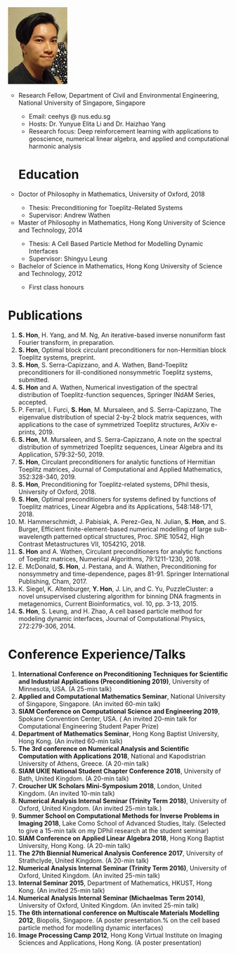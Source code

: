 <img src="my pic.png" class="img-responsive" alt="">

<ul style="list-style-type:circle;">
<li>Research Fellow, Department of Civil and Environmental Engineering, National University of Singapore, Singapore</li>
  <ul>
    <li>Email: ceehys @ nus.edu.sg</li>
    <li>Hosts: Dr. Yunyue Elita Li and Dr. Haizhao Yang</li>
    <li>Research focus: Deep reinforcement learning with applications to geoscience, numerical linear algebra, and applied and computational harmonic analysis</li>
  </ul>

<h1>Education</h1>

<li>Doctor of Philosophy in Mathematics, University of Oxford, 2018</li>
  <ul>
    <li>Thesis: Preconditioning for Toeplitz-Related Systems</li>
    <li>Supervisor: Andrew Wathen</li>
  </ul>

<li>Master of Philosophy in Mathematics, Hong Kong University of Science and Technology, 2014</li>
  <ul>
    <li>Thesis: A Cell Based Particle Method for Modelling Dynamic Interfaces</li>
    <li>Supervisor: Shingyu Leung</li>
  </ul>

<li>Bachelor of Science in Mathematics, Hong Kong University of Science and Technology, 2012</li>
  <ul>
    <li>First class honours</li>
  </ul>
</ul>

<h1>Publications</h1>

<ol>

<li><b>S. Hon</b>, H. Yang, and M. Ng, An iterative-based inverse nonuniform fast Fourier transform, in preparation.</li>

<li><b>S. Hon</b>, Optimal block circulant preconditioners for non-Hermitian block Toeplitz systems, preprint.</li>

<li><b>S. Hon</b>, S. Serra-Capizzano, and A. Wathen, Band-Toeplitz preconditioners for ill-conditioned nonsymmetric Toeplitz systems, submitted.</li>

<li> <b>S. Hon</b> and A. Wathen, Numerical investigation of the spectral distribution of Toeplitz-function sequences, Springer INdAM Series, accepted.</li>

<li>P. Ferrari, I. Furci, <b>S. Hon</b>, M. Mursaleen, and S. Serra-Capizzano, The eigenvalue distribution of special 2-by-2 block matrix sequences, with applications to the case of symmetrized Toeplitz structures, ArXiv e-prints, 2019.</li>

<li><b>S. Hon</b>, M. Mursaleen, and S. Serra-Capizzano, A note on the spectral distribution of symmetrized Toeplitz sequences, Linear Algebra and its Application, 579:32-50, 2019.</li>

<li><b>S. Hon</b>, Circulant preconditioners for analytic functions of Hermitian Toeplitz matrices, Journal of Computational and Applied Mathematics, 352:328-340, 2019.</li>
  
<li><b>S. Hon</b>, Preconditioning for Toeplitz-related systems, DPhil thesis, University of Oxford, 2018.</li>

<li><b>S. Hon</b>, Optimal preconditioners for systems defined by functions of Toeplitz matrices, Linear Algebra and its Applications, 548:148-171, 2018.</li>

<li>M. Hammerschmidt, J. Pabisiak, A. Perez-Gea, N. Julian, <b>S. Hon</b>, and S. Burger, Efficient finite-element-based numerical modelling of large sub-wavelength patterned optical structures, Proc. SPIE 10542, High Contrast Metastructures VII, 105421G, 2018.</li>

<li><b>S. Hon</b> and A. Wathen, Circulant preconditioners for analytic functions of Toeplitz matrices, Numerical Algorithms, 79:1211-1230, 2018.</li>

<li>E. McDonald, <b>S. Hon</b>, J. Pestana, and A. Wathen, Preconditioning for nonsymmetry and time-dependence, pages 81-91. Springer International Publishing, Cham, 2017.</li>

<li>K. Siegel, K. Altenburger, <b>Y. Hon</b>, J. Lin, and C. Yu, PuzzleCluster: a novel unsupervised clustering algorithm for binning DNA fragments in metagenomics, Current Bioinformatics, vol. 10, pp. 3-13, 2015.</li>

<li><b>S. Hon</b>, S. Leung, and H. Zhao, A cell based particle method for modeling dynamic interfaces, Journal of Computational Physics, 272:279-306, 2014.</li>
</ol>






<h1>Conference Experience/Talks</h1>

<ol>

<li><b>International Conference on Preconditioning Techniques for Scientific and Industrial Applications (Preconditioning 2019)</b>, University of Minnesota, USA. (A 25-min talk)

<li><b>Applied and Computational Mathematics Seminar</b>, National University of Singapore, Singapore. (An invited 60-min talk)

<li><b>SIAM Conference on Computational Science and Engineering 2019</b>, Spokane Convention Center, USA. (
An invited 20-min talk for Computational Engineering Student Paper Prize)

<li><b>Department of Mathematics Seminar</b>, Hong Kong Baptist University, Hong Kong. (An invited 60-min talk)

<li><b>The 3rd conference on Numerical Analysis and Scientific Computation with Applications 2018</b>, National and Kapodistrian University of Athens, Greece. (A 20-min talk)

<li><b>SIAM UKIE National Student Chapter Conference 2018</b>, University of Bath, United Kingdom. (A 20-min talk)

<li><b>Croucher UK Scholars Mini-Symposium 2018</b>, London, United Kingdom. (An invited 10-min talk)

<li><b>Numerical Analysis Internal Seminar (Trinity Term 2018)</b>, University of Oxford, United Kingdom. (An invited 25-min talk.)

<li><b>Summer School on Computational Methods for Inverse Problems in Imaging 2018</b>, Lake Como School of Advanced Studies, Italy. (Selected to give a 15-min talk on my DPhil research at the student seminar)

<li><b>SIAM Conference on Applied Linear Algebra 2018</b>, Hong Kong Baptist University, Hong Kong. (A 20-min talk)

<li><b>The 27th Biennial Numerical Analysis Conference 2017</b>, University of Strathclyde, United Kingdom. (A 20-min talk)


<li><b>Numerical Analysis Internal Seminar (Trinity Term 2016)</b>, University of Oxford, United Kingdom. (An invited 25-min talk)

<li><b>Internal Seminar 2015</b>, Department of Mathematics, HKUST, Hong Kong. (An invited 25-min talk)

<li><b>Numerical Analysis Internal Seminar (Michaelmas Term 2014)</b>, University of Oxford, United Kingdom. (An invited 25-min talk)

<li><b>The 6th international conference on Multiscale Materials Modelling 2012</b>, Biopolis, Singapore. (A poster presentation.% on the cell based particle method for modelling dynamic interfaces)

<li><b>Image Processing Camp 2012</b>, Hong Kong Virtual Institute on Imaging Sciences and Applications, Hong Kong. (A poster presentation)


</ol>



